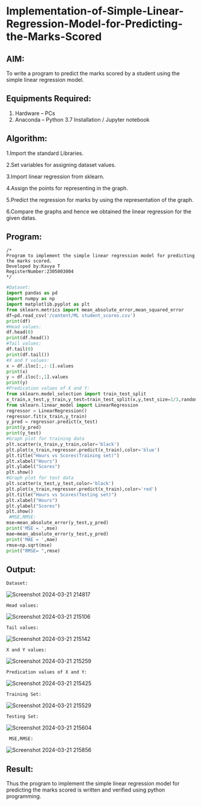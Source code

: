# Implementation-of-Simple-Linear-Regression-Model-for-Predicting-the-Marks-Scored

## AIM:
To write a program to predict the marks scored by a student using the simple linear regression model.

## Equipments Required:
1. Hardware – PCs
2. Anaconda – Python 3.7 Installation / Jupyter notebook

## Algorithm:
1.Import the standard Libraries. 

2.Set variables for assigning dataset values. 

3.Import linear regression from sklearn.

4.Assign the points for representing in the graph.

5.Predict the regression for marks by using the representation of the graph.

6.Compare the graphs and hence we obtained the linear regression for the given datas.
## Program:
```
/*
Program to implement the simple linear regression model for predicting the marks scored.
Developed by:Kavya T 
RegisterNumber:2305003004  
*/
```
```python
#Dataset:
import pandas as pd
import numpy as np
import matplotlib.pyplot as plt
from sklearn.metrics import mean_absolute_error,mean_squared_error
df=pd.read_csv('/content/ML student_scores.csv')
print(df)
#Head values:
df.head(0)
print(df.head())
#Tail values:
df.tail(0)
print(df.tail())
#X and Y values:
x = df.iloc[:,:-1].values
print(x)
y = df.iloc[:,1].values
print(y)
#Predication values of X and Y:
from sklearn.model_selection import train_test_split
x_train,x_test,y_train,y_test=train_test_split(x,y,test_size=1/3,random_state=0)
from sklearn.linear_model import LinearRegression
regressor = LinearRegression()
regressor.fit(x_train,y_train)
y_pred = regressor.predict(x_test)
print(y_pred)
print(y_test)
#Graph plot for training data
plt.scatter(x_train,y_train,color='black')
plt.plot(x_train,regressor.predict(x_train),color='blue')
plt.title("Hours vs Scores(Training set)")
plt.xlabel("Hours")
plt.ylabel("Scores")
plt.show()
#Graph plot for test data
plt.scatter(x_test,y_test,color='black')
plt.plot(x_train,regressor.predict(x_train),color='red')
plt.title("Hours vs Scores(Testing set)")
plt.xlabel("Hours")
plt.ylabel("Scores")
plt.show()
 #MSE,RMSE:
mse=mean_absolute_error(y_test,y_pred)
print('MSE = ',mse)
mae=mean_absolute_error(y_test,y_pred)
print('MAE = ',mae)
rmse=np.sqrt(mse)
print("RMSE= ",rmse)
```

## Output:
```
Dataset:
```
![Screenshot 2024-03-21 214817](https://github.com/Ayvak16122005/Implementation-of-Simple-Linear-Regression-Model-for-Predicting-the-Marks-Scored/assets/147690197/5bec79f3-3d15-496c-adfa-bd4c2a07f2d7)

```
Head values:
```
![Screenshot 2024-03-21 215106](https://github.com/Ayvak16122005/Implementation-of-Simple-Linear-Regression-Model-for-Predicting-the-Marks-Scored/assets/147690197/3ac75b54-2758-40c8-b019-09c128d09e98)

```
Tail values:
```
![Screenshot 2024-03-21 215142](https://github.com/Ayvak16122005/Implementation-of-Simple-Linear-Regression-Model-for-Predicting-the-Marks-Scored/assets/147690197/9a117896-0a66-4b52-bb55-c21e19f73e81)

```
X and Y values:
```
![Screenshot 2024-03-21 215259](https://github.com/Ayvak16122005/Implementation-of-Simple-Linear-Regression-Model-for-Predicting-the-Marks-Scored/assets/147690197/c7788a9f-15a9-409e-8608-f91cecc677f2)
```
Predication values of X and Y:
```
![Screenshot 2024-03-21 215425](https://github.com/Ayvak16122005/Implementation-of-Simple-Linear-Regression-Model-for-Predicting-the-Marks-Scored/assets/147690197/ba0f080e-ae0f-4aa0-b01d-afde530bf1fb)

```
Training Set:
```
![Screenshot 2024-03-21 215529](https://github.com/Ayvak16122005/Implementation-of-Simple-Linear-Regression-Model-for-Predicting-the-Marks-Scored/assets/147690197/be049678-ef84-4309-b1bd-9ccd89068143)

```
Testing Set:
```
![Screenshot 2024-03-21 215604](https://github.com/Ayvak16122005/Implementation-of-Simple-Linear-Regression-Model-for-Predicting-the-Marks-Scored/assets/147690197/593c2e79-3d1c-49a8-aee3-15f915cf74b7)
```
 MSE,RMSE:
```
![Screenshot 2024-03-21 215856](https://github.com/Ayvak16122005/Implementation-of-Simple-Linear-Regression-Model-for-Predicting-the-Marks-Scored/assets/147690197/0795ae84-072b-45ee-b92f-83f0827cfbeb)


## Result:
Thus the program to implement the simple linear regression model for predicting the marks scored is written and verified using python programming.
